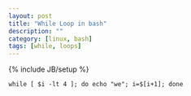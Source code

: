 ```yaml
---
layout: post
title: "While Loop in bash"
description: ""
category: [linux, bash]
tags: [while, loops]
---
```

{% include JB/setup %}


    while [ $i -lt 4 ]; do echo "we"; i=$[i+1]; done

